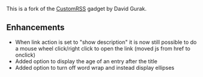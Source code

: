 This is a fork of the [CustomRSS](http://www.google.de/ig/directory?type=gadgets&url=customrss.googlepages.com/customrss.xml) gadget by David Gurak.

Enhancements
------------

- When link action is set to "show description" it is now still possible to do a mouse wheel click/right click to open the link (moved js from href to onclick)
- Added option to display the age of an entry after the title
- Added option to turn off word wrap and instead display ellipses